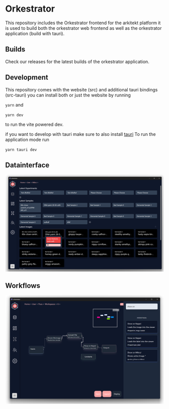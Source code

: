 # Orkestrator



This repository includes the Orkestrator frontend for the arkitekt platform
it is used to build both the orkestrator web frontend as well as the orkestrator
application (build with tauri).


## Builds

Check our releases for the latest builds of the orkestrator application.


## Development

This repository comes with the website (src) and additional tauri bindings (src-tauri)
you can install both or just the website by running

`yarn`
and

`yarn dev`

to run the vite powered dev.

if you want to develop with tauri make sure to also install [tauri](https://tauri.app/)
To run the application mode run

`yarn tauri dev`


## Datainterface

![alt text](datainterface.png "Title")

## Workflows

![alt text](workflow.png "Title")
